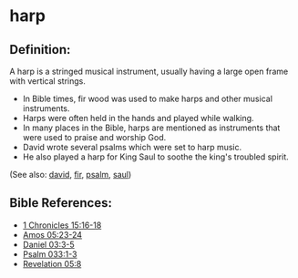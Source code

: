  # harp #

## Definition: ##

A harp is a stringed musical instrument, usually having a large open frame with vertical strings.

* In Bible times, fir wood was used to make harps and other musical instruments.
* Harps were often held in the hands and played while walking.
* In many places in the Bible, harps are mentioned as instruments that were used to praise and worship God. 
* David wrote several psalms which were set to harp music.
* He also played a harp for King Saul to soothe the king's troubled spirit. 
 

(See also: [david](../other/david.md), [fir](../other/fir.md), [psalm](../other/psalm.md), [saul](../other/saul.md))

## Bible References: ##

* [1 Chronicles 15:16-18](https://door43.org/en/bible/notes/1ch/15/16)
* [Amos 05:23-24](https://door43.org/en/bible/notes/amo/05/23)
* [Daniel 03:3-5](https://door43.org/en/bible/notes/dan/03/03)
* [Psalm 033:1-3](https://door43.org/en/bible/notes/psa/033/001)
* [Revelation 05:8](https://door43.org/en/bible/notes/rev/05/08)

